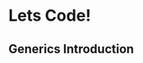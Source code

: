 <div class="border">

  <div class="title-slide">
      <h1>Lets Code!</h1>
      <h2>Generics Introduction</h2>
  </div>
</div>
